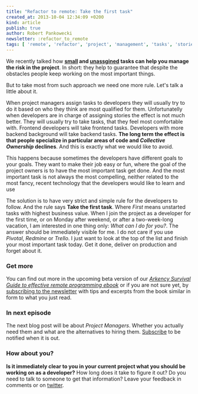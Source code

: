 ```yaml
---
title: "Refactor to remote: Take the first task"
created_at: 2013-10-04 12:34:09 +0200
kind: article
publish: true
author: Robert Pankowecki
newsletter: :refactor_to_remote
tags: [ 'remote', 'refactor', 'project', 'management', 'tasks', 'stories', 'unassgined' ]
---
```


We recently talked how **[small](/2013/09/story-of-size-1/)
and [unassgined](/2013/10/refactor-to-remote-leave-tasks-unassigned/)
tasks can help you manage the risk in the project**. In short: they help to
guarantee that despite the obstacles people keep working on the most important
things.

But to take most from such
approach we need one more rule. Let's talk a little about it.

<!-- more -->

When project managers assign tasks to developers they will usually try to do it
based on who they think are most qualified for them. Unfortunatelly when
developers are in charge of assigning stories the effect is not much better. They
will usually try to take tasks, that they feel most comfortable with. Frontend
developers will take frontend tasks. Developers with more backend background
will take backend tasks. **The long term the effect is that people specialize in
particular areas of code and _Collective Ownership_ declines**. And this is exactly
what we would like to avoid.

This happens because sometimes the developers have different goals to your goals.
They want to make their job easy or fun, where the goal of the project owners is
to have the most important task get done. And the most important task is not
always the most compelling, neither related to the most fancy, recent technology
that the developers would like to learn and use 

The solution is to have very strict and simple rule for the developers to follow. And the
rule says **Take the first task**. Where _First_ means unstarted tasks with highest
business value. When I join the project as a developer for the first time, or
on Monday after weekend, or after a two-week-long vacation, I am interested in
one thing only: _What can I do for you?_. The answer should be immediately
visible for me. I do not care if you use _Pivotal_, _Redmine_ or _Trello_. I just
want to look at the top of the list and finish your most important task today.
Get it done, deliver on production and forget about it.

### Get more

You can find out more in the upcoming beta version of our
_[Arkency Survival Guide to effective remote programming ebook](http://sbx.sk/Ak8L)_
or if you are not sure yet, by [subscribing to the newsletter](http://arkency.us5.list-manage.com/subscribe?u=1bb42b52984bfa86e2ce35215&id=aed2a3766f)
with tips and excerpts from the book similar in form to what you just read.

### In next episode

The next blog post will be about _Project Managers_. Whether you actually need them
and what are the alternatives to hiring them.
[Subscribe](http://arkency.us5.list-manage.com/subscribe?u=1bb42b52984bfa86e2ce35215&id=aed2a3766f)
to be notified when it is out.

### How about you?

**Is it immediately clear to you in your current project what you should be
working on as a developer?** How long does it take to figure it out? Do you need to
talk to someone to get that information? Leave your feedback in comments or 
on [twitter](https://twitter.com/intent/tweet?source=webclient&text=Hi+%40arkency+I+have+just+joined+a+new+project+and+it+takes+me+XYZ+seconds%2Fminutes%2Fdays+to+figure+out+what+to+work+on).
